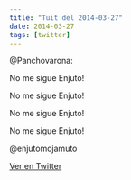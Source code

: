 ```yaml
---
title: "Tuit del 2014-03-27"
date: 2014-03-27
tags: [twitter]
---
```


@Panchovarona:

No me sigue Enjuto!

No me sigue Enjuto!

No me sigue Enjuto!

No me sigue Enjuto! 



@enjutomojamuto



[Ver en Twitter](https://twitter.com/i/web/status/449281654981668864)
